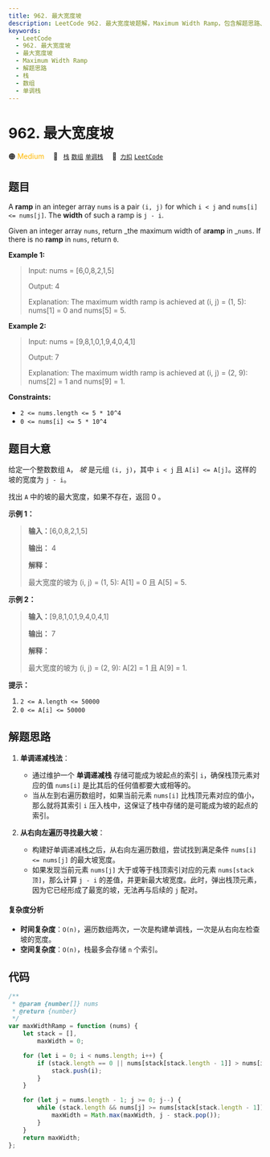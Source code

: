 ```yaml
---
title: 962. 最大宽度坡
description: LeetCode 962. 最大宽度坡题解，Maximum Width Ramp，包含解题思路、复杂度分析以及完整的 JavaScript 代码实现。
keywords:
  - LeetCode
  - 962. 最大宽度坡
  - 最大宽度坡
  - Maximum Width Ramp
  - 解题思路
  - 栈
  - 数组
  - 单调栈
---
```


# 962. 最大宽度坡

🟠 <font color=#ffb800>Medium</font>&emsp; 🔖&ensp; [`栈`](/tag/stack.md) [`数组`](/tag/array.md) [`单调栈`](/tag/monotonic-stack.md)&emsp; 🔗&ensp;[`力扣`](https://leetcode.cn/problems/maximum-width-ramp) [`LeetCode`](https://leetcode.com/problems/maximum-width-ramp)

## 题目

A **ramp** in an integer array `nums` is a pair `(i, j)` for which `i < j` and
`nums[i] <= nums[j]`. The **width** of such a ramp is `j - i`.

Given an integer array `nums`, return _the maximum width of a**ramp** in
_`nums`. If there is no **ramp** in `nums`, return `0`.

**Example 1:**

> Input: nums = [6,0,8,2,1,5]
>
> Output: 4
>
> Explanation: The maximum width ramp is achieved at (i, j) = (1, 5): nums[1] = 0 and nums[5] = 5.

**Example 2:**

> Input: nums = [9,8,1,0,1,9,4,0,4,1]
>
> Output: 7
>
> Explanation: The maximum width ramp is achieved at (i, j) = (2, 9): nums[2] = 1 and nums[9] = 1.

**Constraints:**

- `2 <= nums.length <= 5 * 10^4`
- `0 <= nums[i] <= 5 * 10^4`

## 题目大意

给定一个整数数组 `A`， _坡_ 是元组 `(i, j)`，其中 `i < j` 且 `A[i] <= A[j]`。这样的坡的宽度为 `j - i`。

找出 `A` 中的坡的最大宽度，如果不存在，返回 0 。

**示例 1：**

> **输入：**[6,0,8,2,1,5]
>
> **输出：** 4
>
> **解释：**
>
> 最大宽度的坡为 (i, j) = (1, 5): A[1] = 0 且 A[5] = 5.

**示例 2：**

> **输入：**[9,8,1,0,1,9,4,0,4,1]
>
> **输出：** 7
>
> **解释：**
>
> 最大宽度的坡为 (i, j) = (2, 9): A[2] = 1 且 A[9] = 1.

**提示：**

1. `2 <= A.length <= 50000`
2. `0 <= A[i] <= 50000`

## 解题思路

1. **单调递减栈法**：

   - 通过维护一个 **单调递减栈** 存储可能成为坡起点的索引 `i`，确保栈顶元素对应的值 `nums[i]` 是比其后的任何值都要大或相等的。
   - 当从左到右遍历数组时，如果当前元素 `nums[i]` 比栈顶元素对应的值小，那么就将其索引 `i` 压入栈中，这保证了栈中存储的是可能成为坡的起点的索引。

2. **从右向左遍历寻找最大坡**：
   - 构建好单调递减栈之后，从右向左遍历数组，尝试找到满足条件 `nums[i] <= nums[j]` 的最大坡宽度。
   - 如果发现当前元素 `nums[j]` 大于或等于栈顶索引对应的元素 `nums[stack顶]`，那么计算 `j - i` 的差值，并更新最大坡宽度。此时，弹出栈顶元素，因为它已经形成了最宽的坡，无法再与后续的 `j` 配对。

#### 复杂度分析

- **时间复杂度**：`O(n)`，遍历数组两次，一次是构建单调栈，一次是从右向左检查坡的宽度。
- **空间复杂度**：`O(n)`，栈最多会存储 `n` 个索引。

## 代码

```javascript
/**
 * @param {number[]} nums
 * @return {number}
 */
var maxWidthRamp = function (nums) {
	let stack = [],
		maxWidth = 0;

	for (let i = 0; i < nums.length; i++) {
		if (stack.length == 0 || nums[stack[stack.length - 1]] > nums[i]) {
			stack.push(i);
		}
	}

	for (let j = nums.length - 1; j >= 0; j--) {
		while (stack.length && nums[j] >= nums[stack[stack.length - 1]]) {
			maxWidth = Math.max(maxWidth, j - stack.pop());
		}
	}
	return maxWidth;
};
```
